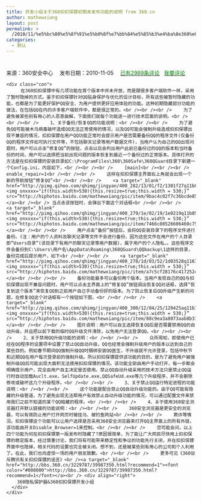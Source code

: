 ```yaml
---
title: 开发小组关于360扣扣保镖初期未发布功能的说明 from 360.cn
author: mathewxiang
layout: post
permalink: >
  /2010/11/%e5%bc%80%e5%8f%91%e5%b0%8f%e7%bb%84%e5%85%b3%e4%ba%8e360%e6%89%a3%e6%89%a3%e4%bf%9d%e9%95%96%e5%88%9d%e6%9c%9f%e6%9c%aa%e5%8f%91%e5%b8%83%e5%8a%9f%e8%83%bd%e7%9a%84%e8%af%b4%e6%98%8e-from-360-cn/
categories:
  - 默认
---
```

# 

<div class="info">
  来源：360安全中心　 发布日期：2010-11-05　 <a href="http://hi.baidu.com/fc/editor/fckeditor.html?InstanceName=spBlogText&#038;v=3.3&#038;Toolbar=Default&#038;v=3.1.html#allhuifu"><font color="#008000">已有2989条评论</font></a>   <a href="http://hi.baidu.com/fc/editor/fckeditor.html?InstanceName=spBlogText&#038;v=3.3&#038;Toolbar=Default&#038;v=3.1.html#postform"><font color="#008000">我要评论</font></a>
</div>

<center>
  </p> <p class="borderline2">
    <p>
      </center>
    </p>
    
    <div class="con">
      　　在360扣扣保镖中有几项功能在首个版本中并未开放，而是跟很多客户端软件一样，采用了暂时隐掉的方式。鉴于扣扣保镖针对QQ贴身保护与优化的设计目标，所有这些被暂时隐藏的功能，也都是为了能更好保护QQ安全、为用户提供更好应用体验的功能。这种初期隐藏部分功能的做法，在包括QQ在内的许多客户端软件中，都是很正常的。<br /><br /><br /> 　　为了避免被某些别有用心的人恶意曲解，下面我们就每个功能逐一进行技术层面的说明。<br /><br /><br /> 　　1、关于备份/恢复QQ的功能说明：<br /><br /><br /> 　　为了避免QQ可能被木马病毒破坏造成QQ无法正常使用的情况，以及QQ可能会强制升级造成扣扣保镖出现不兼容的情况，扣扣保镖在用户QQ功能正常时会提示用户是否需要备份QQ的程序文件(仅备份QQ的程序文件如可执行文件等，不包括聊天记录等用户数据文件)，当用户认为自己的QQ出现问题时，用户可以点击“修复QQ”的按钮，点击以后会列出用户此前已备份过的QQ的版本和当时备份的时间，用户可以选择把当前出现问题的版本恢复到最近一个备份过的正常版本。具体打开的方法是在扣扣保镖的安装目录如C:\ProgramFiles\360\360Safe\360QGuard目录下新建一个Config.ini，内容如下，<br /><br /><br /> 　　[main]<br /><br /><br /> 　　enable_repair=1<br /><br /><br /> 　　这样在扣扣保镖主界面右上角就会出现一个新的导航按钮“修复QQ”<br /><br /><br /> 　　<a target="_blank" href="http://pimg.qihoo.com/qhimg/jingyan/400_282/13/01/f2/1301f27q11b836.1c8d74.jpg"><img onxxxx="if(this.width>530){this.resize=true;this.width = 530;}” src=”http://hiphotos.baidu.com/mathewxiang/pic/item/9bac4c02f7c36bcde850cd77.jpg”/></a><br /><br /> 当点击该按钮时，会弹出下面这个对话框<br /><br /><br /> 　　<a target="_blank" href="http://pimg.qihoo.com/qhimg/jingyan/400_279/1e/02/19/1e0219q11b054.665c87.jpg"><img onxxxx="if(this.width>530){this.resize=true;this.width = 530;}” src=”http://hiphotos.baidu.com/mathewxiang/pic/item/7466c08526606460c75cc377.jpg”/></a><br /><br /><br /> 　　用户点击“备份”按钮后，会将QQ安装目录下的程序文件进行备份。(注：用户的个人资料及聊天记录等文件不会进行备份，因为这些文件在用户的个人目录即“Users目录”(该目录下有用户的聊天记录等用户数据)，属于用户的个人隐私，。这些程序文件会备份到C:\Users\用户名\AppData\Roaming\360QGuard\QQbackup\1这样的目录，备份完成后提示用户，如下<br /><br /><br /> 　　<a target="_blank" href="http://pimg.qihoo.com/qhimg/jingyan/400_278/1d/03/52/1d03528q11677e.c6bb73.jpg"><img onxxxx="if(this.width>530){this.resize=true;this.width = 530;}” src=”http://hiphotos.baidu.com/mathewxiang/pic/item/a7c5cf28176c41725243c177.jpg”/></a><br /><br /><br /> 　　备份功能最多可以备份两个版本。当用户发现自己的QQ与扣扣保镖出现不兼容问题时，用户可以点击主界面上的“修复QQ”按钮调出恢复QQ对话框，选择“恢复到这个版本”来恢复QQ到之前用户自己手动备份好的版本。为了防止恢复后QQ升级产生新的问题，在修复QQ这个对话框有一个按钮如下图，<br /><br /><br /> 　　<a target="_blank" href="http://pimg.qihoo.com/qhimg/jingyan/400_300/12/04/25/120425aq11b76d.09f187.jpg"><img onxxxx="if(this.width>530){this.resize=true;this.width = 530;}” src=”http://hiphotos.baidu.com/mathewxiang/pic/item/88c9ea3a8073aab8b311c777.jpg”/></a><br /><br /><br /> 　　图片说明：用户可以自主选择恢复QQ后是否需要禁用QQ的自动升级，并且把以前下载的临时QQ升级文件清除，以免用户无法登录QQ。<br /><br /><br /> 　　2、关于禁用QQ升级功能的说明：<br /><br /><br /> 　　众所周知，即使用户已经在QQ程序的设置项中设置了禁止QQ自动升级，QQ也经常会强制升级用户的版本以达到自己的某些目的。例如春节期间QQ强制升级QQ时捆绑安装QQ医生，不升级就不允许登录，包括中秋节和近期QQ在用户每次登录前的强制升级。所以扣扣保镖提供该功能的目的，是为了避免用户被强制升级QQ后可能出现大面积无法使用扣扣保镖的情况。该功能全部由用户手动打开，每一步都会明确提示用户，完全由用户自主决定是否使用。禁止QQ自动升级采用的技术方法只是禁止QQ运行时自动加载Auclt.exe，SelfUpdate.exe,QQSafeUd.exe等几个升级程序，并不会删除修改或破坏这几个升级程序。<br /><br /><br /> 　　3、关于禁止QQ运行特定进程的功能说明：<br /><br /><br /> 　　这个功能是配合禁止QQ自动升级功能的。由于QQ可能有隐藏的升级管道，为了避免出现无法帮用户有效禁止自动升级功能的情况，可以通过配置文件来禁用我们之前不知道的某个QQ暗藏的程序。<br /><br /><br /> 　　4、关于使用360安全浏览器打开默认链接的功能说明：<br /><br /><br /> 　　360安全浏览器是更安全的浏览器，可以有效防止用户打开网页时被挂马、被钓鱼网站<br /><br /><br /> 　　欺诈等情况。扣扣保镖这个功能可以让用户选择是否采用360安全浏览器来打开QQ主界面上的所有外链，该功能由开关Disable_Browser=1来控制。<br /><br /><br /> 　　您可能会问，以上四个功能为何在扣扣保镖第一版发布时隐藏了?原因很简单，为了能让广大网民尽快用上扣扣保镖的稳定版本，经过慎重讨论，我们将有可能带来稳定性和争议的功能先行关闭，并在扣扣保镖界面中也隐掉，相关代码的设置也完全被关闭。想不到，还是被某些别有用心的公司和个人利用了。在此，我们也向虚惊一场的用户朋友致歉。<br /><br /><br /> 　　更多可见《360驳斥腾讯有关扣扣保镖的谣言》<br /><a target="_blank" href="http://bbs.360.cn/3229787/39987350.html?recommend=1"><font color="#008000">http://bbs.360.cn/3229787/39987350.html?recommend=1</font></a><br /> <div align="right">
        360隐私保护器&360扣扣保镖开发小组
      </div>
    </div>
